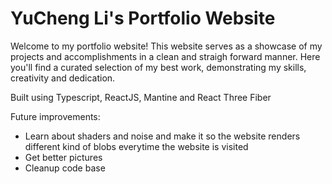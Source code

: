 # YuCheng Li's Portfolio Website

Welcome to my portfolio website! This website serves as a showcase of my projects and accomplishments in a clean and straigh forward manner. Here you'll find a curated selection
of my best work, demonstrating my skills, creativity and dedication.






Built using Typescript, ReactJS, Mantine and React Three Fiber


Future improvements:
-  Learn about shaders and noise and make it so the website renders different kind of blobs everytime the website is visited
- Get better pictures
- Cleanup code base